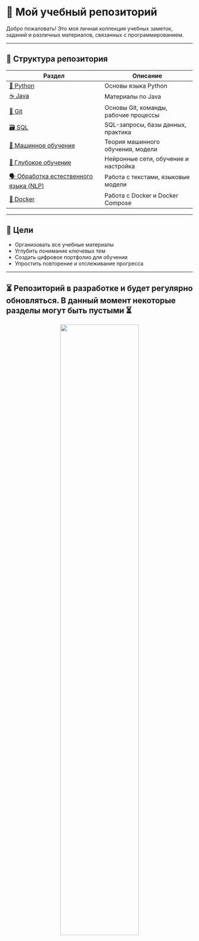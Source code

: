 # 🧠 Мой учебный репозиторий

Добро пожаловать! Это моя личная коллекция учебных заметок, заданий и различных материалов, связанных с программированием.

---

## 📂 Структура репозитория

| Раздел | Описание |
|--------|----------|
| [🐍 Python](./PYTHON/) | Основы языка Python |
| [☕ Java](./JAVA/) | Материалы по Java |
| [🌿 Git](./GIT/) | Основы Git, команды, рабочие процессы |
| [🗃️ SQL](./SQL/) | SQL-запросы, базы данных, практика |
| [🧠 Машинное обучение](./ML/) | Теория машинного обучения, модели |
| [🧬 Глубокое обучение](./DL/) | Нейронные сети, обучение и настройка |
| [🗣️ Обработка естественного языка (NLP)](./NLP/) | Работа с текстами, языковые модели |
| [🐳 Docker](./DOCKER/) | Работа с Docker и Docker Compose |

---

## 🎯 Цели

- Организовать все учебные материалы
- Углубить понимание ключевых тем
- Создать цифровое портфолио для обучения
- Упростить повторение и отслеживание прогресса

---

## ⏳ Репозиторий в разработке и будет регулярно обновляться. В данный момент некоторые разделы могут быть пустыми ⏳

<div align="center">
  <img src="https://media.tenor.com/42bcTn0iuVgAAAAj/under-construction-pikachu.gif" width="65%">
</div>

